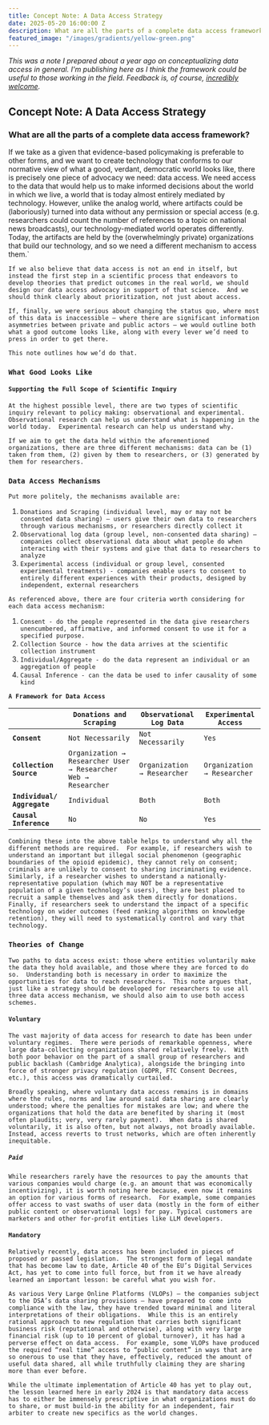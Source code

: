 ```yaml
---
title: Concept Note: A Data Access Strategy
date: 2025-05-20 16:00:00 Z
description: What are all the parts of a complete data access framework?
featured_image: "/images/gradients/yellow-green.png"
---
```


_This was a note I prepared about a year ago on conceptualizing data access in general.  I'm publishing here as I think the framework could be useful to those working in the field.  Feedback is, of course, [incredibly welcome](https://workingpaper.co/contact)._

## Concept Note: A Data Access Strategy
### What are all the parts of a complete data access framework?

If we take as a given that evidence-based policymaking is preferable to other forms, and we want to create technology that conforms to our normative view of what a good, verdant, democratic world looks like, there is precisely one piece of advocacy we need: data access.  We need access to the data that would help us to make informed decisions about the world in which we live, a world that is today almost entirely mediated by technology.  However, unlike the analog world, where artifacts could be (laboriously) turned into data without any permission or special access (e.g. researchers could count the number of references to a topic on national news broadcasts), our technology-mediated world operates differently.  Today, the artifacts are held by the (overwhelmingly private) organizations that build our technology, and so we need a different mechanism to access them.`

`If we also believe that data access is not an end in itself, but instead the first step in a scientific process that endeavors to develop theories that predict outcomes in the real world, we should design our data access advocacy in support of that science.  And we should think clearly about prioritization, not just about access.`

`If, finally, we were serious about changing the status quo, where most of this data is inaccessible – where there are significant information asymmetries between private and public actors – we would outline both what a good outcome looks like, along with every lever we’d need to press in order to get there.`

`This note outlines how we’d do that.`

### `What Good Looks Like`

#### `Supporting the Full Scope of Scientific Inquiry`

`At the highest possible level, there are two types of scientific inquiry relevant to policy making: observational and experimental.  Observational research can help us understand what is happening in the world today.  Experimental research can help us understand why.`

`If we aim to get the data held within the aforementioned organizations, there are three different mechanisms: data can be (1) taken from them, (2) given by them to researchers, or (3) generated by them for researchers.`  

### `Data Access Mechanisms`

`Put more politely, the mechanisms available are:` 

1. `Donations and Scraping (individual level, may or may not be consented data sharing) – users give their own data to researchers through various mechanisms, or researchers directly collect it`  
2. `Observational log data (group level, non-consented data sharing) – companies collect observational data about what people do when interacting with their systems and give that data to researchers to analyze`  
3. `Experimental access (individual or group level, consented experimental treatments) - companies enable users to consent to entirely different experiences with their products, designed by independent, external researchers`

`As referenced above, there are four criteria worth considering for each data access mechanism:`

1. `Consent - do the people represented in the data give researchers unencumbered, affirmative, and informed consent to use it for a specified purpose.`  
2. `Collection Source - how the data arrives at the scientific collection instrument`  
3. `Individual/Aggregate - do the data represent an individual or an aggregation of people`  
4. `Causal Inference - can the data be used to infer causality of some kind`

**`A Framework for Data Access`**

|  | `Donations and Scraping` | `Observational Log Data` | `Experimental Access` |
| :---- | ----- | ----- | ----- |
| **`Consent`** | `Not Necessarily` | `Not Necessarily` | `Yes` |
| **`Collection Source`** | `Organization → Researcher User → Researcher Web → Researcher`  | `Organization → Researcher` | `Organization → Researcher` |
| **`Individual/ Aggregate`** | `Individual` | `Both` | `Both` |
| **`Causal Inference`** | `No` | `No` | `Yes` |

`Combining these into the above table helps to understand why all the different methods are required.  For example, if researchers wish to understand an important but illegal social phenomenon (geographic boundaries of the opioid epidemic), they cannot rely on consent; criminals are unlikely to consent to sharing incriminating evidence.  Similarly, if a researcher wishes to understand a nationally- representative population (which may NOT be a representative population of a given technology’s users), they are best placed to recruit a sample themselves and ask them directly for donations.  Finally, if researchers seek to understand the impact of a specific technology on wider outcomes (feed ranking algorithms on knowledge retention), they will need to systematically control and vary that technology.`

### `Theories of Change`

`Two paths to data access exist: those where entities voluntarily make the data they hold available, and those where they are forced to do so.  Understanding both is necessary in order to maximize the opportunities for data to reach researchers.  This note argues that, just like a strategy should be developed for researchers to use all three data access mechanism, we should also aim to use both access schemes.`

#### `Voluntary`

`The vast majority of data access for research to date has been under voluntary regimes.  There were periods of remarkable openness, where large data-collecting organizations shared relatively freely.  With both poor behavior on the part of a small group of researchers and public backlash (Cambridge Analytica), alongside the bringing into force of stronger privacy regulation (GDPR, FTC Consent Decrees, etc.), this access was dramatically curtailed.` 

`Broadly speaking, where voluntary data access remains is in domains where the rules, norms and law around said data sharing are clearly understood; where the penalties for mistakes are low; and where the organizations that hold the data are benefited by sharing it (most often plaudits; very, very rarely payment).  When data is shared voluntarily, it is also often, but not always, not broadly available.  Instead, access reverts to trust networks, which are often inherently inequitable.`

##### `Paid`

`While researchers rarely have the resources to pay the amounts that various companies would charge (e.g. an amount that was economically incentivizing), it is worth noting here because, even now it remains an option for various forms of research.  For example, some companies offer access to vast swaths of user data (mostly in the form of either public content or observational logs) for pay. Typical customers are marketers and other for-profit entities like LLM developers.`

#### `Mandatory`

`Relatively recently, data access has been included in pieces of proposed or passed legislation.  The strongest form of legal mandate that has become law to date, Article 40 of the EU’s Digital Services Act, has yet to come into full force, but from it we have already learned an important lesson: be careful what you wish for.`

`As various Very Large Online Platforms (VLOPs) — the companies subject to the DSA’s data sharing provisions — have prepared to come into compliance with the law, they have trended toward minimal and literal interpretations of their obligations.  While this is an entirely rational approach to new regulation that carries both significant business risk (reputational and otherwise), along with very large financial risk (up to 10 percent of global turnover), it has had a perverse effect on data access.  For example, some VLOPs have produced the required “real time” access to “public content” in ways that are so onerous to use that they have, effectively, reduced the amount of useful data shared, all while truthfully claiming they are sharing more than ever before.`

`While the ultimate implementation of Article 40 has yet to play out, the lesson learned here in early 2024 is that mandatory data access has to either be immensely prescriptive in what organizations must do to share, or must build-in the ability for an independent, fair arbiter to create new specifics as the world changes.`
